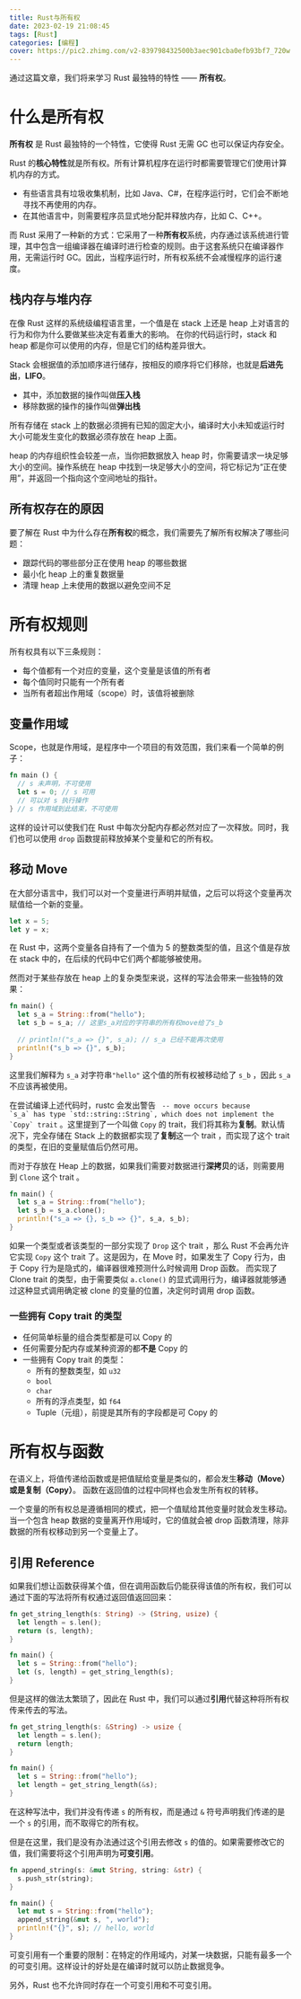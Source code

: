 ```yaml
---
title: Rust与所有权
date: 2023-02-19 21:08:45
tags: [Rust]
categories: [编程]
cover: https://pic2.zhimg.com/v2-839798432500b3aec901cba0efb93bf7_720w.jpg?source=172ae18b
---
```


通过这篇文章，我们将来学习 Rust 最独特的特性 —— **所有权**。

<!-- more -->

<!-- toc -->

# 什么是所有权

**所有权** 是 Rust 最独特的一个特性，它使得 Rust 无需 GC 也可以保证内存安全。

Rust 的**核心特性**就是所有权。所有计算机程序在运行时都需要管理它们使用计算机内存的方式。

- 有些语言具有垃圾收集机制，比如 Java、C#，在程序运行时，它们会不断地寻找不再使用的内存。
- 在其他语言中，则需要程序员显式地分配并释放内存，比如 C、C++。

而 Rust 采用了一种新的方式：它采用了一种**所有权**系统，内存通过该系统进行管理，其中包含一组编译器在编译时进行检查的规则。由于这套系统只在编译器作用，无需运行时 GC。因此，当程序运行时，所有权系统不会减慢程序的运行速度。

## 栈内存与堆内存

在像 Rust 这样的系统级编程语言里，一个值是在 stack 上还是 heap 上对语言的行为和你为什么要做某些决定有着重大的影响。
在你的代码运行时，stack 和 heap 都是你可以使用的内存，但是它们的结构差异很大。

Stack 会根据值的添加顺序进行储存，按相反的顺序将它们移除，也就是**后进先出**，**LIFO**。
- 其中，添加数据的操作叫做**压入栈**
- 移除数据的操作的操作叫做**弹出栈**

所有存储在 stack 上的数据必须拥有已知的固定大小，编译时大小未知或运行时大小可能发生变化的数据必须存放在 heap 上面。

heap 的内存组织性会较差一点，当你把数据放入 heap 时，你需要请求一块足够大小的空间。操作系统在 heap 中找到一块足够大小的空间，将它标记为“正在使用”，并返回一个指向这个空间地址的指针。

## 所有权存在的原因

要了解在 Rust 中为什么存在**所有权**的概念，我们需要先了解所有权解决了哪些问题：

- 跟踪代码的哪些部分正在使用 heap 的哪些数据
- 最小化 heap 上的重复数据量
- 清理 heap 上未使用的数据以避免空间不足

# 所有权规则

所有权具有以下三条规则：

- 每个值都有一个对应的变量，这个变量是该值的所有者
- 每个值同时只能有一个所有者
- 当所有者超出作用域（scope）时，该值将被删除

## 变量作用域

Scope，也就是作用域，是程序中一个项目的有效范围，我们来看一个简单的例子：

```rust
fn main () {
  // s 未声明，不可使用
  let s = 0; // s 可用
  // 可以对 s 执行操作
} // s 作用域到此结束，不可使用
```

这样的设计可以使我们在 Rust 中每次分配内存都必然对应了一次释放。同时，我们也可以使用 `drop` 函数提前释放掉某个变量和它的所有权。

## 移动 Move

在大部分语言中，我们可以对一个变量进行声明并赋值，之后可以将这个变量再次赋值给一个新的变量。

```rust
let x = 5;
let y = x;
```

在 Rust 中，这两个变量各自持有了一个值为 5 的整数类型的值，且这个值是存放在 stack 中的，在后续的代码中它们两个都能够被使用。

然而对于某些存放在 heap 上的复杂类型来说，这样的写法会带来一些独特的效果：
```rust
fn main() {
  let s_a = String::from("hello");
  let s_b = s_a; // 这里s_a对应的字符串的所有权move给了s_b
  
  // println!("s_a => {}", s_a); // s_a 已经不能再次使用
  println!("s_b => {}", s_b);
}
```

这里我们解释为 `s_a` 对字符串`"hello"` 这个值的所有权被移动给了 `s_b` ，因此 `s_a` 不应该再被使用。

在尝试编译上述代码时，rustc 会发出警告 <code> -- move occurs because \`s_a\` has type \`std::string::String\`, which does not implement the \`Copy\` trait</code> 。这里提到了一个叫做 `Copy` 的 trait，我们将其称为**复制**。默认情况下，完全存储在 Stack 上的数据都实现了**复制**这一个 trait ，而实现了这个 trait 的类型，在旧的变量赋值后仍然可用。

而对于存放在 Heap 上的数据，如果我们需要对数据进行**深拷贝**的话，则需要用到 `Clone` 这个 trait 。

```rust
fn main() {
  let s_a = String::from("hello");
  let s_b = s_a.clone();
  println!("s_a => {}, s_b => {}", s_a, s_b);
}
```

如果一个类型或者该类型的一部分实现了 `Drop` 这个 trait ，那么 Rust 不会再允许它实现 `Copy` 这个 trait 了。这是因为，在 Move 时，如果发生了 Copy 行为，由于 Copy 行为是隐式的，编译器很难预测什么时候调用 Drop 函数。
而实现了 Clone trait 的类型，由于需要类似 `a.clone()` 的显式调用行为，编译器就能够通过这种显式调用确定被 clone 的变量的位置，决定何时调用 drop 函数。

### 一些拥有 Copy trait 的类型

- 任何简单标量的组合类型都是可以 Copy 的
- 任何需要分配内存或某种资源的都**不是** Copy 的
- 一些拥有 Copy trait 的类型：
  - 所有的整数类型，如 `u32`
  - `bool`
  - `char`
  - 所有的浮点类型，如 `f64`
  - Tuple（元组），前提是其所有的字段都是可 Copy 的

# 所有权与函数

在语义上，将值传递给函数或是把值赋给变量是类似的，都会发生**移动（Move）**或是**复制（Copy）**。
函数在返回值的过程中同样也会发生所有权的转移。

一个变量的所有权总是遵循相同的模式，把一个值赋给其他变量时就会发生移动。当一个包含 heap 数据的变量离开作用域时，它的值就会被 drop 函数清理，除非数据的所有权移动到另一个变量上了。

## 引用 Reference

如果我们想让函数获得某个值，但在调用函数后仍能获得该值的所有权，我们可以通过下面的写法将所有权通过返回值返回回来：

```rust
fn get_string_length(s: String) -> (String, usize) {
  let length = s.len();
  return (s, length);
}

fn main() {
  let s = String::from("hello");
  let (s, length) = get_string_length(s);
}
```

但是这样的做法太繁琐了，因此在 Rust 中，我们可以通过**引用**代替这种将所有权传来传去的写法。

```rust
fn get_string_length(s: &String) -> usize {
  let length = s.len();
  return length;
}

fn main() {
  let s = String::from("hello");
  let length = get_string_length(&s);
}
```

在这种写法中，我们并没有传递 `s` 的所有权，而是通过 `&` 符号声明我们传递的是一个 `s` 的引用，而不取得它的所有权。

但是在这里，我们是没有办法通过这个引用去修改 `s` 的值的。如果需要修改它的值，我们需要将这个引用声明为**可变引用**。


```rust
fn append_string(s: &mut String, string: &str) {
  s.push_str(string);
}

fn main() {
  let mut s = String::from("hello");
  append_string(&mut s, ", world");
  println!("{}", s); // hello, world
}
```

可变引用有一个重要的限制：在特定的作用域内，对某一块数据，只能有最多一个的可变引用。这样设计的好处是在编译时就可以防止数据竞争。

另外，Rust 也不允许同时存在一个可变引用和不可变引用。
